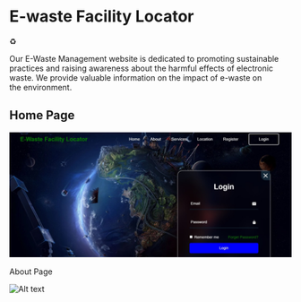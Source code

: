 <h1>E-waste Facility Locator</h1>♻

Our E-Waste Management website is dedicated to promoting sustainable practices and raising awareness about the harmful effects of electronic waste. We provide valuable information on the impact of e-waste on the environment.

<h2><b>Home Page</b></h2>

![Alt text](https://github.com/nusrathbanu-hub/E-Waste-Facility-Locator/blob/0d6472fe5746c7e73c50e4a4315ec154eecab4c9/image1.jpg)

About Page

![Alt text]()

